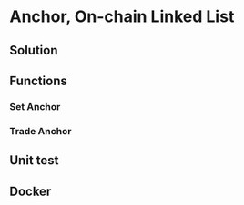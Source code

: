 # Anchor, On-chain Linked List

## Solution

## Functions

### Set Anchor

### Trade Anchor

## Unit test

## Docker
